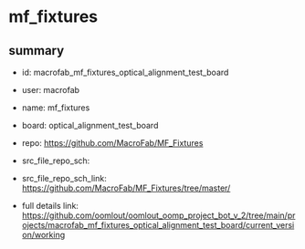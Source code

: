 # mf_fixtures
 
## summary 
* id: macrofab_mf_fixtures_optical_alignment_test_board
* user: macrofab
* name: mf_fixtures
* board: optical_alignment_test_board
* repo: https://github.com/MacroFab/MF_Fixtures



* src_file_repo_sch: 
* src_file_repo_sch_link: https://github.com/MacroFab/MF_Fixtures/tree/master/
* full details link: https://github.com/oomlout/oomlout_oomp_project_bot_v_2/tree/main/projects/macrofab_mf_fixtures_optical_alignment_test_board/current_version/working  







